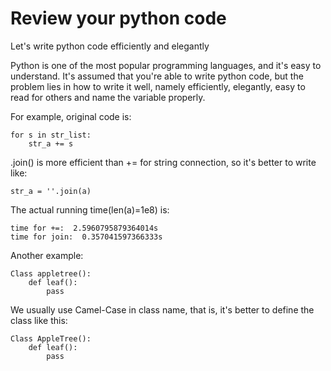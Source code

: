 # Review your python code
Let's write python code efficiently and elegantly

Python is one of the most popular programming languages, and it's easy to understand. It's assumed that you're able to 
write python code, but the problem lies in how to write it well, namely efficiently, elegantly, easy to read for others 
and name the variable properly.

For example, original code is:
```
for s in str_list:
    str_a += s
```
.join() is more efficient than += for string connection, so it's better to write like:
```
str_a = ''.join(a)
```
The actual running time(len(a)=1e8) is:
```
time for +=:  2.5960795879364014s
time for join:  0.357041597366333s
```
Another example:
```
Class appletree():
    def leaf():
        pass
```
We usually use Camel-Case in class name, that is, it's better to define the class like this:
```
Class AppleTree():
    def leaf():
        pass
```